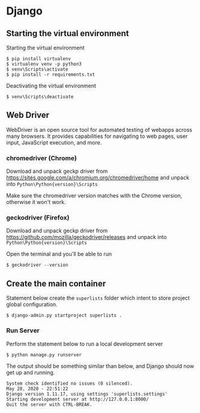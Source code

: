# Django

## Starting the virtual environment

Starting the virtual environment

```
$ pip install virtualenv
$ virtualenv venv -p python3
$ venv\Scripts\activate
$ pip install -r requirements.txt
```

Deactivating the virtual environment

```text
$ venv\Scripts\deactivate
```

## Web Driver

WebDriver is an open source tool for automated testing of webapps across many browsers. It provides capabilities for navigating to web pages, user input, JavaScript execution, and more.

### chromedriver (Chrome)

Download and unpack geckp driver from https://sites.google.com/a/chromium.org/chromedriver/home and unpack into `Python\Python{version}\Scripts`

Make sure the chromedriver version matches with the Chrome version, otherwise it won't work.

### geckodriver (Firefox)

Download and unpack geckp driver from https://github.com/mozilla/geckodriver/releases and unpack into `Python\Python{version}\Scripts`

Open the terminal and you'll be able to run

```text
$ geckodriver --version
```

## Create the main container

Statement below create the `superlists` folder which intent to store project global configuration.

```
$ django-admin.py startproject superlists .
```

### Run Server

Perform the statement below to run a local development server

```
$ python manage.py runserver
```

The output should be something similar than below, and Django should now get up and running.

```
System check identified no issues (0 silenced).
May 28, 2020 - 22:51:22
Django version 1.11.17, using settings 'superlists.settings'
Starting development server at http://127.0.0.1:8000/
Quit the server with CTRL-BREAK.

```